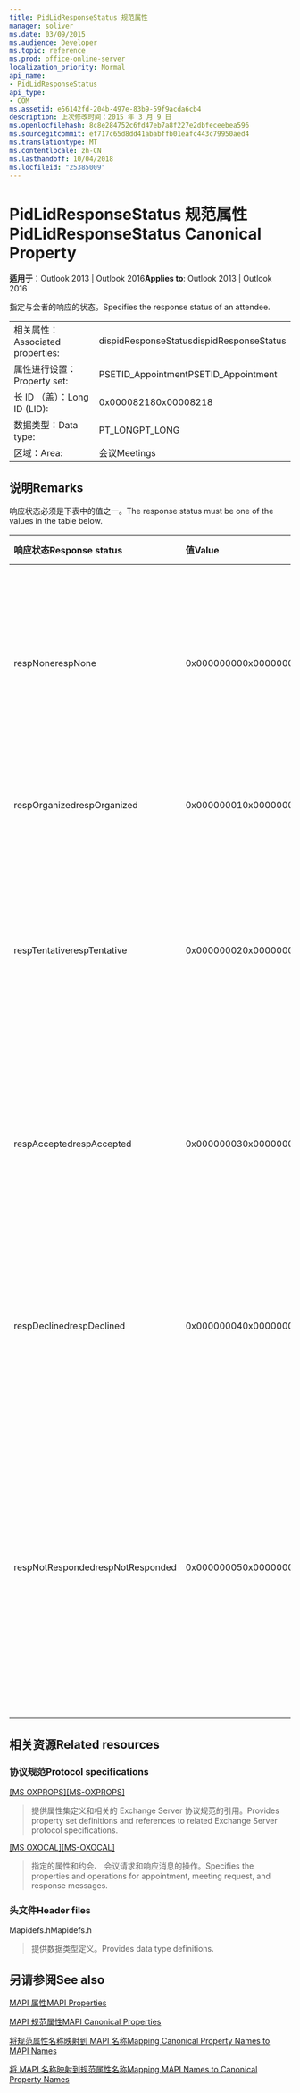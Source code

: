 ```yaml
---
title: PidLidResponseStatus 规范属性
manager: soliver
ms.date: 03/09/2015
ms.audience: Developer
ms.topic: reference
ms.prod: office-online-server
localization_priority: Normal
api_name:
- PidLidResponseStatus
api_type:
- COM
ms.assetid: e56142fd-204b-497e-83b9-59f9acda6cb4
description: 上次修改时间：2015 年 3 月 9 日
ms.openlocfilehash: 8c8e284752c6fd47eb7a8f227e2dbfeceebea596
ms.sourcegitcommit: ef717c65d8dd41ababffb01eafc443c79950aed4
ms.translationtype: MT
ms.contentlocale: zh-CN
ms.lasthandoff: 10/04/2018
ms.locfileid: "25385009"
---
```

# <a name="pidlidresponsestatus-canonical-property"></a><span data-ttu-id="cb061-103">PidLidResponseStatus 规范属性</span><span class="sxs-lookup"><span data-stu-id="cb061-103">PidLidResponseStatus Canonical Property</span></span>

  
  
<span data-ttu-id="cb061-104">**适用于**：Outlook 2013 | Outlook 2016</span><span class="sxs-lookup"><span data-stu-id="cb061-104">**Applies to**: Outlook 2013 | Outlook 2016</span></span> 
  
<span data-ttu-id="cb061-105">指定与会者的响应的状态。</span><span class="sxs-lookup"><span data-stu-id="cb061-105">Specifies the response status of an attendee.</span></span>
  
|||
|:-----|:-----|
|<span data-ttu-id="cb061-106">相关属性：</span><span class="sxs-lookup"><span data-stu-id="cb061-106">Associated properties:</span></span>  <br/> |<span data-ttu-id="cb061-107">dispidResponseStatus</span><span class="sxs-lookup"><span data-stu-id="cb061-107">dispidResponseStatus</span></span>  <br/> |
|<span data-ttu-id="cb061-108">属性进行设置：</span><span class="sxs-lookup"><span data-stu-id="cb061-108">Property set:</span></span>  <br/> |<span data-ttu-id="cb061-109">PSETID_Appointment</span><span class="sxs-lookup"><span data-stu-id="cb061-109">PSETID_Appointment</span></span>  <br/> |
|<span data-ttu-id="cb061-110">长 ID （盖）：</span><span class="sxs-lookup"><span data-stu-id="cb061-110">Long ID (LID):</span></span>  <br/> |<span data-ttu-id="cb061-111">0x00008218</span><span class="sxs-lookup"><span data-stu-id="cb061-111">0x00008218</span></span>  <br/> |
|<span data-ttu-id="cb061-112">数据类型：</span><span class="sxs-lookup"><span data-stu-id="cb061-112">Data type:</span></span>  <br/> |<span data-ttu-id="cb061-113">PT_LONG</span><span class="sxs-lookup"><span data-stu-id="cb061-113">PT_LONG</span></span>  <br/> |
|<span data-ttu-id="cb061-114">区域：</span><span class="sxs-lookup"><span data-stu-id="cb061-114">Area:</span></span>  <br/> |<span data-ttu-id="cb061-115">会议</span><span class="sxs-lookup"><span data-stu-id="cb061-115">Meetings</span></span>  <br/> |
   
## <a name="remarks"></a><span data-ttu-id="cb061-116">说明</span><span class="sxs-lookup"><span data-stu-id="cb061-116">Remarks</span></span>

<span data-ttu-id="cb061-117">响应状态必须是下表中的值之一。</span><span class="sxs-lookup"><span data-stu-id="cb061-117">The response status must be one of the values in the table below.</span></span>
  
|<span data-ttu-id="cb061-118">**响应状态**</span><span class="sxs-lookup"><span data-stu-id="cb061-118">**Response status**</span></span>|<span data-ttu-id="cb061-119">**值**</span><span class="sxs-lookup"><span data-stu-id="cb061-119">**Value**</span></span>|<span data-ttu-id="cb061-120">**说明**</span><span class="sxs-lookup"><span data-stu-id="cb061-120">**Description**</span></span>|
|:-----|:-----|:-----|
|<span data-ttu-id="cb061-121">respNone</span><span class="sxs-lookup"><span data-stu-id="cb061-121">respNone</span></span>  <br/> |<span data-ttu-id="cb061-122">0x00000000</span><span class="sxs-lookup"><span data-stu-id="cb061-122">0x00000000</span></span>  <br/> |<span data-ttu-id="cb061-123">没有响应，则需要此对象。</span><span class="sxs-lookup"><span data-stu-id="cb061-123">No response is required for this object.</span></span> <span data-ttu-id="cb061-124">这是约会对象和会议响应对象的情况。</span><span class="sxs-lookup"><span data-stu-id="cb061-124">This is the case for appointment objects and meeting response objects.</span></span>  <br/> |
|<span data-ttu-id="cb061-125">respOrganized</span><span class="sxs-lookup"><span data-stu-id="cb061-125">respOrganized</span></span>  <br/> |<span data-ttu-id="cb061-126">0x00000001</span><span class="sxs-lookup"><span data-stu-id="cb061-126">0x00000001</span></span>  <br/> |<span data-ttu-id="cb061-127">此会议所属的组织者。</span><span class="sxs-lookup"><span data-stu-id="cb061-127">This meeting belongs to the organizer.</span></span>  <br/> |
|<span data-ttu-id="cb061-128">respTentative</span><span class="sxs-lookup"><span data-stu-id="cb061-128">respTentative</span></span>  <br/> |<span data-ttu-id="cb061-129">0x00000002</span><span class="sxs-lookup"><span data-stu-id="cb061-129">0x00000002</span></span>  <br/> |<span data-ttu-id="cb061-130">在与会者的会议此值指示与会者已暂时接受会议请求。</span><span class="sxs-lookup"><span data-stu-id="cb061-130">This value on the attendee's meeting indicates that the attendee has tentatively accepted the meeting request.</span></span>  <br/> |
|<span data-ttu-id="cb061-131">respAccepted</span><span class="sxs-lookup"><span data-stu-id="cb061-131">respAccepted</span></span>  <br/> |<span data-ttu-id="cb061-132">0x00000003</span><span class="sxs-lookup"><span data-stu-id="cb061-132">0x00000003</span></span>  <br/> |<span data-ttu-id="cb061-133">与会者的会议 t 上此值指示参与者已接受会议请求。</span><span class="sxs-lookup"><span data-stu-id="cb061-133">This value on the attendee's meeting t indicates that the attendee has accepted the meeting request.</span></span>  <br/> |
|<span data-ttu-id="cb061-134">respDeclined</span><span class="sxs-lookup"><span data-stu-id="cb061-134">respDeclined</span></span>  <br/> |<span data-ttu-id="cb061-135">0x00000004</span><span class="sxs-lookup"><span data-stu-id="cb061-135">0x00000004</span></span>  <br/> |<span data-ttu-id="cb061-136">在与会者的会议此值指示参与者已拒绝会议请求。</span><span class="sxs-lookup"><span data-stu-id="cb061-136">This value on the attendee's meeting indicates that the attendee has declined the meeting request.</span></span>  <br/> |
|<span data-ttu-id="cb061-137">respNotResponded</span><span class="sxs-lookup"><span data-stu-id="cb061-137">respNotResponded</span></span>  <br/> |<span data-ttu-id="cb061-138">0x00000005</span><span class="sxs-lookup"><span data-stu-id="cb061-138">0x00000005</span></span>  <br/> |<span data-ttu-id="cb061-139">在与会者的会议此值指示参与者尚未响应。</span><span class="sxs-lookup"><span data-stu-id="cb061-139">This value on the attendee's meeting indicates the attendee has not yet responded.</span></span> <span data-ttu-id="cb061-140">此值是在会议请求、 会议更新和会议取消。</span><span class="sxs-lookup"><span data-stu-id="cb061-140">This value is on the meeting request, meeting update, and meeting cancelation.</span></span>  <br/> |
   
## <a name="related-resources"></a><span data-ttu-id="cb061-141">相关资源</span><span class="sxs-lookup"><span data-stu-id="cb061-141">Related resources</span></span>

### <a name="protocol-specifications"></a><span data-ttu-id="cb061-142">协议规范</span><span class="sxs-lookup"><span data-stu-id="cb061-142">Protocol specifications</span></span>

<span data-ttu-id="cb061-143">[[MS OXPROPS]](https://msdn.microsoft.com/library/f6ab1613-aefe-447d-a49c-18217230b148%28Office.15%29.aspx)</span><span class="sxs-lookup"><span data-stu-id="cb061-143">[[MS-OXPROPS]](https://msdn.microsoft.com/library/f6ab1613-aefe-447d-a49c-18217230b148%28Office.15%29.aspx)</span></span>
  
> <span data-ttu-id="cb061-144">提供属性集定义和相关的 Exchange Server 协议规范的引用。</span><span class="sxs-lookup"><span data-stu-id="cb061-144">Provides property set definitions and references to related Exchange Server protocol specifications.</span></span>
    
<span data-ttu-id="cb061-145">[[MS OXOCAL]](https://msdn.microsoft.com/library/09861fde-c8e4-4028-9346-e7c214cfdba1%28Office.15%29.aspx)</span><span class="sxs-lookup"><span data-stu-id="cb061-145">[[MS-OXOCAL]](https://msdn.microsoft.com/library/09861fde-c8e4-4028-9346-e7c214cfdba1%28Office.15%29.aspx)</span></span>
  
> <span data-ttu-id="cb061-146">指定的属性和约会、 会议请求和响应消息的操作。</span><span class="sxs-lookup"><span data-stu-id="cb061-146">Specifies the properties and operations for appointment, meeting request, and response messages.</span></span>
    
### <a name="header-files"></a><span data-ttu-id="cb061-147">头文件</span><span class="sxs-lookup"><span data-stu-id="cb061-147">Header files</span></span>

<span data-ttu-id="cb061-148">Mapidefs.h</span><span class="sxs-lookup"><span data-stu-id="cb061-148">Mapidefs.h</span></span>
  
> <span data-ttu-id="cb061-149">提供数据类型定义。</span><span class="sxs-lookup"><span data-stu-id="cb061-149">Provides data type definitions.</span></span>
    
## <a name="see-also"></a><span data-ttu-id="cb061-150">另请参阅</span><span class="sxs-lookup"><span data-stu-id="cb061-150">See also</span></span>



[<span data-ttu-id="cb061-151">MAPI 属性</span><span class="sxs-lookup"><span data-stu-id="cb061-151">MAPI Properties</span></span>](mapi-properties.md)
  
[<span data-ttu-id="cb061-152">MAPI 规范属性</span><span class="sxs-lookup"><span data-stu-id="cb061-152">MAPI Canonical Properties</span></span>](mapi-canonical-properties.md)
  
[<span data-ttu-id="cb061-153">将规范属性名称映射到 MAPI 名称</span><span class="sxs-lookup"><span data-stu-id="cb061-153">Mapping Canonical Property Names to MAPI Names</span></span>](mapping-canonical-property-names-to-mapi-names.md)
  
[<span data-ttu-id="cb061-154">将 MAPI 名称映射到规范属性名称</span><span class="sxs-lookup"><span data-stu-id="cb061-154">Mapping MAPI Names to Canonical Property Names</span></span>](mapping-mapi-names-to-canonical-property-names.md)

